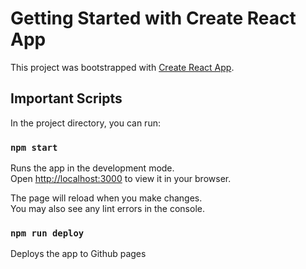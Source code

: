 # Getting Started with Create React App

This project was bootstrapped with [Create React App](https://github.com/facebook/create-react-app).

## Important Scripts

In the project directory, you can run:

### `npm start`

Runs the app in the development mode.\
Open [http://localhost:3000](http://localhost:3000) to view it in your browser.

The page will reload when you make changes.\
You may also see any lint errors in the console.

### `npm run deploy`

Deploys the app to Github pages
